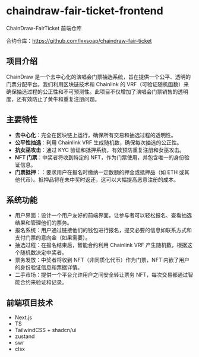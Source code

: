 # chaindraw-fair-ticket-frontend

ChainDraw-FairTicket 前端仓库

合约仓库：https://github.com/lxxsoap/chaindraw-fair-ticket

## 项目介绍

ChainDraw 是一个去中心化的演唱会门票抽选系统，旨在提供一个公平、透明的门票分配平台。我们利用区块链技术和 Chainlink 的 VRF（可验证随机函数）来确保抽选过程的公正性和不可预测性。此项目不仅增加了演唱会门票销售的透明度，还有效防止了黄牛和重复注册问题。

## 主要特性

- **去中心化**：完全在区块链上运行，确保所有交易和抽选过程的透明性。
- **公平性抽选**：利用 Chainlink VRF 生成随机数，确保每次抽选的公正性。
- **抗女巫攻击**：通过 KYC 验证和抵押系统，有效预防重复注册和女巫攻击。
- **NFT 门票**：中奖者将收到特定的 NFT，作为门票使用，并包含唯一的身份验证信息。
- **门票抵押**：：要求用户在报名时缴纳一定数额的押金或抵押品（如 ETH 或其他代币）。抵押品将在未中奖时返还，这可以大幅提高恶意注册的成本。

## 系统功能

- 用户界面：设计一个用户友好的前端界面，让参与者可以轻松报名、查看抽选结果和管理他们的票务。
- 报名系统：用户通过链接他们的钱包进行报名，提交必要的信息如联系方式和支付门票的意向金（如果需要）。
- 抽选过程：在报名结束后，智能合约利用 Chainlink VRF 产生随机数，根据这个随机数决定中奖者。
- 票务发放：中奖者将收到 NFT（非同质化代币）作为门票，NFT 内嵌了用户的身份验证信息和票据详情。
- 二手市场：提供一个平台允许用户之间安全转让票务 NFT，每次交易都通过智能合约来验证和记录。

## 前端项目技术

- Next.js
- TS
- TailwindCSS + shadcn/ui
- zustand
- swr
- clsx
